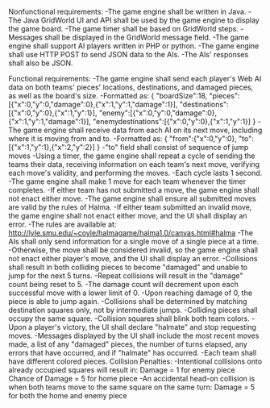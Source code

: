 Nonfunctional requirements:
-The game engine shall be written in Java.
-The Java GridWorld UI and API shall be used by the game engine to display the game board.
-The game timer shall be based on GridWorld steps.
-Messages shall be displayed in the GridWorld message field.
-The game engine shall support AI players written in PHP or python.
-The game engine shall use HTTP POST to send JSON data to the AIs.
-The AIs' responses shall also be JSON.


Functional requirements:
-The game engine shall send each player's Web AI data on both teams' pieces' locations, destinations, and damaged pieces, as well as the board's size.
  -Formatted as:
  {
    "boardSize":18,
    "pieces":[{"x":0,"y":0,"damage":0},{"x":1,"y":1,"damage":1}],
    "destinations":[{"x":0,"y":0},{"x":1,"y":1}],
    "enemy":[{"x":0,"y":0,"damage":0},{"x":1,"y":1,"damage":1}],
    "enemydestinations":[{"x":0,"y":0},{"x":1,"y":1}]
  }
-The game engine shall receive data from each AI on its next move, including where it is moving from and to.
  -Formatted as:
  {
    "from":{"x":0,"y":0},
    "to":[{"x":1,"y":1},{"x":2,"y":2}]
  }
  -"to" field shall consist of sequence of jump moves
-Using a timer, the game engine shall repeat a cycle of sending the teams their data, receiving information on each team's next move, verifying each move's validity, and performing the moves.
  -Each cycle lasts 1 second.
-The game engine shall make 1 move for each team whenever the timer completes.
	-If either team has not submitted a move, the game engine shall not enact either move.
-The game engine shall ensure all submitted moves are valid by the rules of Halma.
	-If either team submitted an invalid move, the game engine shall not enact either move, and the UI shall display an error.
  -The rules are available at: http://lyle.smu.edu/~coyle/halmagame/halma1.0/canvas.html#halma
-The AIs shall only send information for a single move of a single piece at a time.
  -Otherwise, the move shall be considered invalid, so the game engine shall not enact either player's move, and the UI shall display an error.
-Collisions shall result in both colliding pieces to become "damaged" and unable to jump for the next 5 turns.
-Repeat collisions will result in the "damage" count being reset to 5.
-The damage count will decrement upon each successful move with a lower limit of 0.
  -Upon reaching damage of 0, the piece is able to jump again.
-Collisions shall be determined by matching destination squares only, not by intermediate jumps.
-Colliding pieces shall occupy the same square.
	-Collision squares shall blink both team colors.
-Upon a player's victory, the UI shall declare "halmate" and stop requesting moves.
-Messages displayed by the UI shall include the most recent moves made, a list of any "damaged" pieces, the number of turns elapsed, any errors that have occurred, and if "halmate" has occurred.
-Each team shall have different colored pieces.
Collision Penalties:
-Intentional collisions onto already occupied squares will result in:
	Damage = 1 for enemy piece
	Chance of Damage = 5 for home piece
-An accidental head-on collision is when both teams move to the same square on the same turn:
	Damage = 5 for both the home and enemy piece
